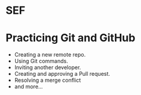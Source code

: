 # SEF
# Practicing Git and GitHub
- Creating a new remote repo.
- Using Git commands.
- Inviting another developer.
- Creating and approving a Pull request.
- Resolving a merge conflict
- and more... 
  

